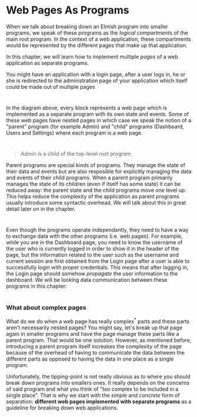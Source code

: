 # Web Pages As Programs

When we talk about breaking down an Elmish program into smaller programs, we speak of these programs as the *logical compartments* of the main root program. In the context of a web application, these compartments would be represented by the different pages that make up that application.

In this chapter, we will learn how to implement multiple *pages* of a web application as separate programs.

You might have an application with a login page, after a user logs in, he or she is redirected to the administration page of your application which itself could be made out of multiple pages

<div style="margin-top: 40px; margin-bottom:40px;">
  <div style="margin: 0 auto; width:60%;">
    <resolved-image source="/images/scaling/example-app.png" />
  </div>
</div>

In the diagram above, every block represents a web page which is implemented as a separate program with its own state and events. Some of these web pages have nested pages in which case we speak the notion of a "parent" program (for example Admin) and "child" programs (Dashboard, Users and Settings) where each program is a web page.

<div style="margin-top: 40px; margin-bottom:40px;">
  <div style="margin: 0 auto; width:60%;">
    <resolved-image source="/images/scaling/parent-child.png" />
  </div>
</div>

> Admin is a child of the top-level root program.

Parent programs are special kinds of programs. They manage the state of their data and events but are also resposible for explicitly managing the data and events of their child programs. When a parent program primarily manages the state of its children (even if itself has some state) it can be reduced away: the parent state and the child programs move one level up. This helps reduce the complexity of the application as parent programs usually introduce some syntactic overhead. We will talk about this in great detail later on in the chapter.

<div style="margin-top: 40px; margin-bottom:40px;">
  <div style="margin: 0 auto; width:60%;">
    <resolved-image source="/images/scaling/simplified-app.png" />
  </div>
</div>

Even though the programs operate independantly, they need to have a way to exchange data with the other programs (i.e. web pages). For example, while you are in the Dashboard page, you need to know the username of the user who is currently logged in order to show it in the header of the page, but the information related to the user such as the username and current session are first obtained from the Login page after a user is able to successfully login with proper credentials. This means that after logging in, the Login page should somehow *propagate* the user information to the dashboard. We will be looking data communication between these programs in this chapter:

<div style="margin-top: 40px; margin-bottom:40px;">
  <div style="margin: 0 auto; width:60%;">
    <resolved-image source="/images/scaling/fable-pages-overview.png" />
  </div>
</div>

### What about complex pages

What do we do when a web page has really complex<sup>*</sup> parts and these parts aren't necessarily nested pages? You might say, let's break up that page again in smaller programs and have the page manage these parts like a parent program. That would be one solution. However, as mentioned before, introducing a parent program itself increases the complexity of the page because of the overhead of having to communicate the data between the different parts as opposed to having the data in one place as a single program.

Unfortunately, the tipping-point is not really obvious as to where you should break down programs into smallers ones. It really depends on the concerns of said program and what you think of "too complex to be included in a single place". That is why we start with the *simple* and *concrete* form of separation: **different web pages implemented with separate programs** as a guideline for breaking down web applications.